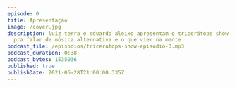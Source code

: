 ```yaml
---
episode: 0
title: Apresentação
image: /cover.jpg
description: luiz terra e eduardo aleixo apresentam o tricerátops show, podcast
  pra falar de música alternativa e o que vier na mente
podcast_file: /episodios/triceratops-show-episodio-0.mp3
podcast_duration: 0:38
podcast_bytes: 1535036
published: true
publishDate: 2021-06-28T21:00:00.335Z
---
```

